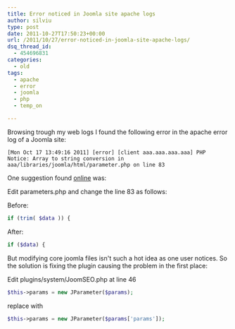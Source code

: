```yaml
---
title: Error noticed in Joomla site apache logs
author: silviu
type: post
date: 2011-10-27T17:50:23+00:00
url: /2011/10/27/error-noticed-in-joomla-site-apache-logs/
dsq_thread_id:
  - 454696831
categories:
  - old
tags:
  - apache
  - error
  - joomla
  - php
  - temp_on

---
```

Browsing trough my web logs I found the following error in the apache error log of a Joomla site:
```apacheconf
[Mon Oct 17 13:49:16 2011] [error] [client aaa.aaa.aaa.aaa] PHP Notice: Array to string conversion in aaa/libraries/joomla/html/parameter.php on line 83
```

One suggestion found <a href="http://www.joomseo.com/forums/4711.html" target="_blank" rel="noopener">online</a> was:

Edit parameters.php and change the line 83 as follows:

Before:
```php
if (trim( $data )) {
```

After:

```php
if ($data) {
```

But modifying core joomla files isn't such a hot idea as one user notices. So the solution is fixing the plugin causing the problem in the first place:

Edit plugins/system/JoomSEO.php at line 46

```php
$this->params = new JParameter($params);
```

replace with

```php
$this->params = new JParameter($params['params']);
```
